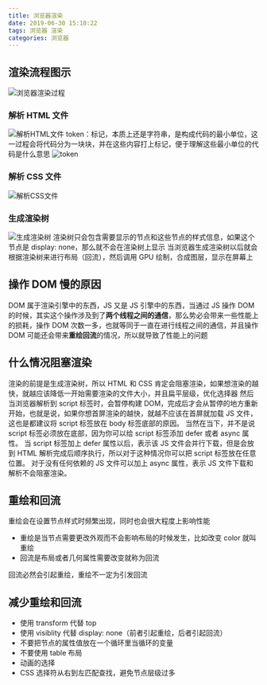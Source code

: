 ```yaml
---
title: 浏览器渲染
date: 2019-06-30 15:10:22
tags: 浏览器 渲染
categories: 浏览器
---
```


## 渲染流程图示

![浏览器渲染过程](../imgs/browser_render_0.png)

### 解析 HTML 文件

![解析HTML文件](../imgs/browser_render_2.png)
token：标记，本质上还是字符串，是构成代码的最小单位，这一过程会将代码分为一块块，并在这些内容打上标记，便于理解这些最小单位的代码是什么意思
![token](../imgs/browser_render_3.png)

### 解析 CSS 文件

![解析CSS文件](/../imgs/browser_render_4.png)

### 生成渲染树

![生成渲染树](/../imgs/browser_render_1.png)
渲染树只会包含需要显示的节点和这些节点的样式信息，如果这个节点是 display: none，那么就不会在渲染树上显示
当浏览器生成渲染树以后就会根据渲染树来进行布局（回流），然后调用 GPU 绘制，合成图层，显示在屏幕上

## 操作 DOM 慢的原因

DOM 属于渲染引擎中的东西，JS 又是 JS 引擎中的东西，当通过 JS 操作 DOM 的时候，其实这个操作涉及到了**两个线程之间的通信**，那么势必会带来一些性能上的损耗，操作 DOM 次数一多，也就等同于一直在进行线程之间的通信，并且操作 DOM 可能还会带来**重绘回流**的情况，所以就导致了性能上的问题

## 什么情况阻塞渲染

渲染的前提是生成渲染树，所以 HTML 和 CSS 肯定会阻塞渲染，如果想渲染的越快，就越应该降低一开始需要渲染的文件大小，并且扁平层级，优化选择器
然后当浏览器解析到 script 标签时，会暂停构建 DOM，完成后才会从暂停的地方重新开始，也就是说，如果你想首屏渲染的越快，就越不应该在首屏就加载 JS 文件，这也是都建议将 script 标签放在 body 标签底部的原因。
当然在当下，并不是说 script 标签必须放在底部，因为你可以给 script 标签添加 defer 或者 async 属性。
当 script 标签加上 defer 属性以后，表示该 JS 文件会并行下载，但是会放到 HTML 解析完成后顺序执行，所以对于这种情况你可以把 script 标签放在任意位置。
对于没有任何依赖的 JS 文件可以加上 async 属性，表示 JS 文件下载和解析不会阻塞渲染。

## 重绘和回流

重绘会在设置节点样式时频繁出现，同时也会很大程度上影响性能

- 重绘是当节点需要更改外观而不会影响布局的时候发生，比如改变 color 就叫重绘
- 回流是布局或者几何属性需要改变就称为回流

回流必然会引起重绘，重绘不一定为引发回流

## 减少重绘和回流

- 使用 transform 代替 top
- 使用 visiblity 代替 display: none（前者引起重绘，后者引起回流）
- 不要把节点的属性值放在一个循环里当循环的变量
- 不要使用 table 布局
- 动画的选择
- CSS 选择符从右到左匹配查找，避免节点层级过多
